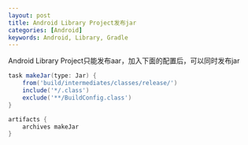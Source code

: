 ```yaml
---
layout: post
title: Android Library Project发布jar
categories: [Android]
keywords: Android, Library, Gradle
---
```


Android Library Project只能发布aar，加入下面的配置后，可以同时发布jar

```groovy
task makeJar(type: Jar) {
    from('build/intermediates/classes/release/')
    include('*/.class')
    exclude('**/BuildConfig.class')
}

artifacts {
    archives makeJar
}
```

